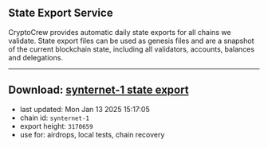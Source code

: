 ## State Export Service
CryptoCrew provides automatic daily state exports for all chains we validate. State export files can be used as genesis files and are a snapshot of the current blockchain state, including all validators, accounts, balances and delegations.

---
**Download: [synternet-1 state export](https://dl-eu2.ccvalidators.com/SERVICE/synternet/synternet-1_export_3170659.json)**
---

- last updated: Mon Jan 13 2025 15:17:05
- chain id: `synternet-1`
- export height: `3170659`
- use for: airdrops, local tests, chain recovery
